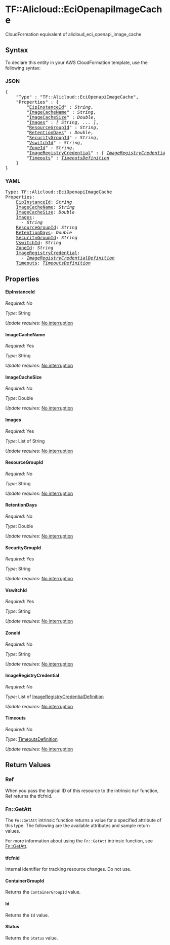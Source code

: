 # TF::Alicloud::EciOpenapiImageCache

CloudFormation equivalent of alicloud_eci_openapi_image_cache

## Syntax

To declare this entity in your AWS CloudFormation template, use the following syntax:

### JSON

<pre>
{
    "Type" : "TF::Alicloud::EciOpenapiImageCache",
    "Properties" : {
        "<a href="#eipinstanceid" title="EipInstanceId">EipInstanceId</a>" : <i>String</i>,
        "<a href="#imagecachename" title="ImageCacheName">ImageCacheName</a>" : <i>String</i>,
        "<a href="#imagecachesize" title="ImageCacheSize">ImageCacheSize</a>" : <i>Double</i>,
        "<a href="#images" title="Images">Images</a>" : <i>[ String, ... ]</i>,
        "<a href="#resourcegroupid" title="ResourceGroupId">ResourceGroupId</a>" : <i>String</i>,
        "<a href="#retentiondays" title="RetentionDays">RetentionDays</a>" : <i>Double</i>,
        "<a href="#securitygroupid" title="SecurityGroupId">SecurityGroupId</a>" : <i>String</i>,
        "<a href="#vswitchid" title="VswitchId">VswitchId</a>" : <i>String</i>,
        "<a href="#zoneid" title="ZoneId">ZoneId</a>" : <i>String</i>,
        "<a href="#imageregistrycredential" title="ImageRegistryCredential">ImageRegistryCredential</a>" : <i>[ <a href="imageregistrycredentialdefinition.md">ImageRegistryCredentialDefinition</a>, ... ]</i>,
        "<a href="#timeouts" title="Timeouts">Timeouts</a>" : <i><a href="timeoutsdefinition.md">TimeoutsDefinition</a></i>
    }
}
</pre>

### YAML

<pre>
Type: TF::Alicloud::EciOpenapiImageCache
Properties:
    <a href="#eipinstanceid" title="EipInstanceId">EipInstanceId</a>: <i>String</i>
    <a href="#imagecachename" title="ImageCacheName">ImageCacheName</a>: <i>String</i>
    <a href="#imagecachesize" title="ImageCacheSize">ImageCacheSize</a>: <i>Double</i>
    <a href="#images" title="Images">Images</a>: <i>
      - String</i>
    <a href="#resourcegroupid" title="ResourceGroupId">ResourceGroupId</a>: <i>String</i>
    <a href="#retentiondays" title="RetentionDays">RetentionDays</a>: <i>Double</i>
    <a href="#securitygroupid" title="SecurityGroupId">SecurityGroupId</a>: <i>String</i>
    <a href="#vswitchid" title="VswitchId">VswitchId</a>: <i>String</i>
    <a href="#zoneid" title="ZoneId">ZoneId</a>: <i>String</i>
    <a href="#imageregistrycredential" title="ImageRegistryCredential">ImageRegistryCredential</a>: <i>
      - <a href="imageregistrycredentialdefinition.md">ImageRegistryCredentialDefinition</a></i>
    <a href="#timeouts" title="Timeouts">Timeouts</a>: <i><a href="timeoutsdefinition.md">TimeoutsDefinition</a></i>
</pre>

## Properties

#### EipInstanceId

_Required_: No

_Type_: String

_Update requires_: [No interruption](https://docs.aws.amazon.com/AWSCloudFormation/latest/UserGuide/using-cfn-updating-stacks-update-behaviors.html#update-no-interrupt)

#### ImageCacheName

_Required_: Yes

_Type_: String

_Update requires_: [No interruption](https://docs.aws.amazon.com/AWSCloudFormation/latest/UserGuide/using-cfn-updating-stacks-update-behaviors.html#update-no-interrupt)

#### ImageCacheSize

_Required_: No

_Type_: Double

_Update requires_: [No interruption](https://docs.aws.amazon.com/AWSCloudFormation/latest/UserGuide/using-cfn-updating-stacks-update-behaviors.html#update-no-interrupt)

#### Images

_Required_: Yes

_Type_: List of String

_Update requires_: [No interruption](https://docs.aws.amazon.com/AWSCloudFormation/latest/UserGuide/using-cfn-updating-stacks-update-behaviors.html#update-no-interrupt)

#### ResourceGroupId

_Required_: No

_Type_: String

_Update requires_: [No interruption](https://docs.aws.amazon.com/AWSCloudFormation/latest/UserGuide/using-cfn-updating-stacks-update-behaviors.html#update-no-interrupt)

#### RetentionDays

_Required_: No

_Type_: Double

_Update requires_: [No interruption](https://docs.aws.amazon.com/AWSCloudFormation/latest/UserGuide/using-cfn-updating-stacks-update-behaviors.html#update-no-interrupt)

#### SecurityGroupId

_Required_: Yes

_Type_: String

_Update requires_: [No interruption](https://docs.aws.amazon.com/AWSCloudFormation/latest/UserGuide/using-cfn-updating-stacks-update-behaviors.html#update-no-interrupt)

#### VswitchId

_Required_: Yes

_Type_: String

_Update requires_: [No interruption](https://docs.aws.amazon.com/AWSCloudFormation/latest/UserGuide/using-cfn-updating-stacks-update-behaviors.html#update-no-interrupt)

#### ZoneId

_Required_: No

_Type_: String

_Update requires_: [No interruption](https://docs.aws.amazon.com/AWSCloudFormation/latest/UserGuide/using-cfn-updating-stacks-update-behaviors.html#update-no-interrupt)

#### ImageRegistryCredential

_Required_: No

_Type_: List of <a href="imageregistrycredentialdefinition.md">ImageRegistryCredentialDefinition</a>

_Update requires_: [No interruption](https://docs.aws.amazon.com/AWSCloudFormation/latest/UserGuide/using-cfn-updating-stacks-update-behaviors.html#update-no-interrupt)

#### Timeouts

_Required_: No

_Type_: <a href="timeoutsdefinition.md">TimeoutsDefinition</a>

_Update requires_: [No interruption](https://docs.aws.amazon.com/AWSCloudFormation/latest/UserGuide/using-cfn-updating-stacks-update-behaviors.html#update-no-interrupt)

## Return Values

### Ref

When you pass the logical ID of this resource to the intrinsic `Ref` function, Ref returns the tfcfnid.

### Fn::GetAtt

The `Fn::GetAtt` intrinsic function returns a value for a specified attribute of this type. The following are the available attributes and sample return values.

For more information about using the `Fn::GetAtt` intrinsic function, see [Fn::GetAtt](https://docs.aws.amazon.com/AWSCloudFormation/latest/UserGuide/intrinsic-function-reference-getatt.html).

#### tfcfnid

Internal identifier for tracking resource changes. Do not use.

#### ContainerGroupId

Returns the <code>ContainerGroupId</code> value.

#### Id

Returns the <code>Id</code> value.

#### Status

Returns the <code>Status</code> value.

